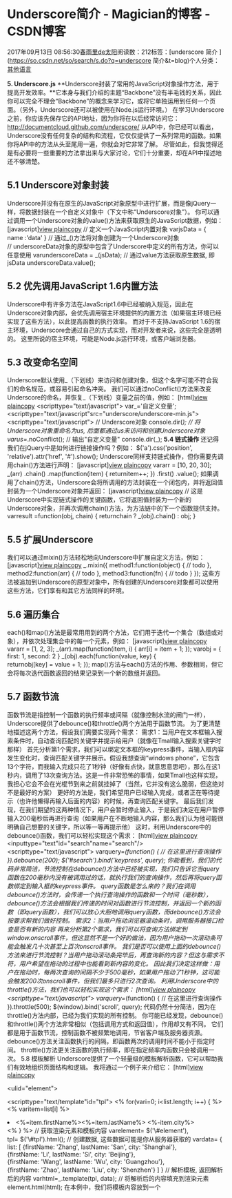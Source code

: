 
# Underscore简介 - Magician的博客 - CSDN博客


2017年09月13日 08:56:30[春雨里de太阳](https://me.csdn.net/qq_16633405)阅读数：212标签：[underscore 简介																](https://so.csdn.net/so/search/s.do?q=underscore 简介&t=blog)个人分类：[其他语言																](https://blog.csdn.net/qq_16633405/article/category/8701162)



**5. Underscore.js**
**Underscore封装了常用的JavaScript对象操作方法，用于提高开发效率。**它本身与我们介绍的主题“Backbone”没有半毛钱的关系，因此你可以完全不理会“Backbone”的概念来学习它，或将它单独运用到任何一个页面。（另外，Underscore还可以被使用在Node.js运行环境。）
在学习Underscore之前，你应该先保存它的API地址，因为你将在以后经常访问它：
http://documentcloud.github.com/underscore/
从API中，你已经可以看出，Underscore没有任何复杂的结构和流程，它仅仅提供了一系列常用的函数。如果你将API中的方法从头至尾用一遍，你就会对它非常了解。
尽管如此，但我觉得还是有必要将一些重要的方法拿出来与大家讨论，它们十分重要，却在API中描述地还不够清楚。
## 5.1 Underscore对象封装
Underscore并没有在原生的JavaScript对象原型中进行扩展，而是像jQuery一样，将数据封装在一个自定义对象中（下文中称“Underscore对象”）。
你可以通过调用一个Underscore对象的value()方法来获取原生的JavaScript数据，例如：
[javascript][view plain](http://blog.csdn.net/likun557/article/details/53161987#)[copy](http://blog.csdn.net/likun557/article/details/53161987#)
// 定义一个JavaScript内置对象
varjsData = {
name :'data'
}
// 通过_()方法将对象创建为一个Underscore对象
// underscoreData对象的原型中包含了Underscore中定义的所有方法，你可以任意使用
varunderscoreData = _(jsData);
// 通过value方法获取原生数据, 即jsData
underscoreData.value();
## 5.2 优先调用JavaScript 1.6内置方法
Underscore中有许多方法在JavaScript1.6中已经被纳入规范，因此在Underscore对象内部，会优先调用宿主环境提供的内置方法（如果宿主环境已经实现了这些方法），以此提高函数的执行效率。
而对于不支持JavaScript 1.6的宿主环境，Underscore会通过自己的方式实现，而对开发者来说，这些完全是透明的。
这里所说的宿主环境，可能是Node.js运行环境，或客户端浏览器。
## 5.3 改变命名空间
Underscore默认使用_（下划线）来访问和创建对象，但这个名字可能不符合我们的命名规范，或容易引起命名冲突。
我们可以通过noConflict()方法来改变Underscore的命名，并恢复_（下划线）变量之前的值，例如：
[html][view plain](http://blog.csdn.net/likun557/article/details/53161987#)[copy](http://blog.csdn.net/likun557/article/details/53161987#)
<scripttype="text/javascript">
var_='自定义变量';
</script>
<scripttype="text/javascript"src="underscore/underscore-min.js"></script>
<scripttype="text/javascript">
// Underscore对象
console.dir(_);
// 将Underscore对象重命名为us, 后面都通过us来访问和创建Underscore对象
varus=_.noConflict();
// 输出"自定义变量"
console.dir(_);
</script>
**5.4 链式操作**
还记得我们在jQuery中是如何进行链接操作吗？例如：
$('a').css('position', 'relative').attr('href', '\#').show();
Underscore同样支持链式操作，但你需要先调用chain()方法进行声明：
[javascript][view plain](http://blog.csdn.net/likun557/article/details/53161987#)[copy](http://blog.csdn.net/likun557/article/details/53161987#)
vararr = [10, 20, 30];
_(arr)
.chain()
.map(function(item) {
returnitem++;
})
.first()
.value();
如果调用了chain()方法，Underscore会将所调用的方法封装在一个闭包内，并将返回值封装为一个Underscore对象并返回：
[javascript][view plain](http://blog.csdn.net/likun557/article/details/53161987#)[copy](http://blog.csdn.net/likun557/article/details/53161987#)
// 这是Underscore中实现链式操作的关键函数，它将返回值封装为一个新的Underscore对象，并再次调用chain()方法，为方法链中的下一个函数提供支持。
varresult =function(obj, chain) {
returnchain ? _(obj).chain() : obj;
}
## 5.5 扩展Underscore
我们可以通过mixin()方法轻松地向Underscore中扩展自定义方法，例如：
[javascript][view plain](http://blog.csdn.net/likun557/article/details/53161987#)[copy](http://blog.csdn.net/likun557/article/details/53161987#)
_.mixin({
method1:function(object) {
// todo
},
method2:function(arr) {
// todo
},
method3:function(fn) {
// todo
}
});
这些方法被追加到Underscore的原型对象中，所有创建的Underscore对象都可以使用这些方法，它们享有和其它方法同样的环境。
## 5.6 遍历集合
each()和map()方法是最常用用到的两个方法，它们用于迭代一个集合（数组或对象），并依次处理集合中的每一个元素，例如：
[javascript][view plain](http://blog.csdn.net/likun557/article/details/53161987#)[copy](http://blog.csdn.net/likun557/article/details/53161987#)
vararr = [1, 2, 3];
_(arr).map(function(item, i) {
arr[i] = item + 1;
});
varobj = {
first: 1,
second: 2
}
_(obj).each(function(value, key) {
returnobj[key] = value + 1;
});
map()方法与each()方法的作用、参数相同，但它会将每次迭代函数返回的结果记录到一个新的数组并返回。
## 5.7 函数节流
函数节流是指控制一个函数的执行频率或间隔（就像控制水流的闸门一样），Underscore提供了debounce()和throttle()两个方法用于函数节流。
为了更清楚地描述这两个方法，假设我们需要实现两个需求：
需求1：当用户在文本框输入搜索条件时，自动查询匹配的关键字并提示给用户（就像在Tmall输入搜索关键字时那样）
首先分析第1个需求，我们可以绑定文本框的keypress事件，当输入框内容发生变化时，查询匹配关键字并展示。假设我想查询“windows phone”，它包含13个字符，而我输入完成只花了1秒钟（好像有点快，就意思意思吧），那么在这1秒内，调用了13次查询方法。这是一件非常恐怖的事情，如果Tmall也这样实现，我担心它会不会在光棍节到来之前就挂掉了（当然，它并没有这么脆弱，但这绝对不是最好的方案）
更好的方法是，我们希望用户已经输入完成，或者正在等待提示（也许他懒得再输入后面的内容）的时候，再查询匹配关键字。
最后我们发现，在我们期望的这两种情况下，用户会暂时停止输入，于是我们决定在用户暂停输入200毫秒后再进行查询（如果用户在不断地输入内容，那么我们认为他可能很明确自己想要的关键字，所以等一等再提示他）
这时，利用Underscore中的debounce()函数，我们可以轻松实现这个需求：
[html][view plain](http://blog.csdn.net/likun557/article/details/53161987#)[copy](http://blog.csdn.net/likun557/article/details/53161987#)
<inputtype="text"id="search"name="search"/>
<scripttype="text/javascript">
varquery=_(function() {
// 在这里进行查询操作
}).debounce(200);
$('\#search').bind('keypress', query);
</script>
你能看到，我们的代码非常简洁，节流控制在debounce()方法中已经被实现，我们只告诉它当query函数在200毫秒内没有被调用过的话，就执行我们的查询操作，然后再将query函数绑定到输入框的keypress事件。
query函数是怎么来的？我们在调用debounce()方法时，会传递一个执行查询操作的函数和一个时间（毫秒数），debounce()方法会根据我们传递的时间对函数进行节流控制，并返回一个新的函数（即query函数），我们可以放心大胆地调用query函数，而debounce()方法会按要求帮我们做好控制。
需求2：当用户拖动浏览器滚动条时，调用服务器接口检查是否有新的内容
再来分析第2个需求，我们可以将查询方法绑定到window.onscroll事件，但这显然不是一个好的做法，因为用户拖动一次滚动条可能会触发几十次甚至上百次onscroll事件。
我们是否可以使用上面的debounce()方法来进行节流控制？当用户拖动滚动条完毕后，再查询新的内容？但这与需求不符，用户希望在拖动的过程中也能看到新内容的变化。
因此我们决定这样做：用户在拖动时，每两次查询的间隔不少于500毫秒，如果用户拖动了1秒钟，这可能会触发200次onscroll事件，但我们最多只进行2次查询。
利用Underscore中的throttle()方法，我们也可以轻松实现这个需求：
[html][view plain](http://blog.csdn.net/likun557/article/details/53161987#)[copy](http://blog.csdn.net/likun557/article/details/53161987#)
<scripttype="text/javascript">
varquery=_(function() {
// 在这里进行查询操作
}).throttle(500);
$(window).bind('scroll', query);
</script>
代码仍然十分简洁，因为在throttle()方法内部，已经为我们实现的所有控制。
你可能已经发现，debounce()和throttle()两个方法非常相似（包括调用方式和返回值），作用却又有不同。
它们都是用于函数节流，控制函数不被频繁地调用，节省客户端及服务器资源。
debounce()方法关注函数执行的间隔，即函数两次的调用时间不能小于指定时间。
throttle()方法更关注函数的执行频率，即在指定频率内函数只会被调用一次。
5.8 模板解析
Underscore提供了一个轻量级的模板解析函数，它可以帮助我们有效地组织页面结构和逻辑。
我将通过一个例子来介绍它：
[html][view plain](http://blog.csdn.net/likun557/article/details/53161987#)[copy](http://blog.csdn.net/likun557/article/details/53161987#)
<!-- 用于显示渲染后的标签 -->
<ulid="element"></ul>
<!-- 定义模板，将模板内容放到一个script标签中 -->
<scripttype="text/template"id="tpl">
<% for(vari=0; i<list.length; i++) { %>
<% varitem=list[i] %>
<li>
<span><%=item.firstName%><%=item.lastName%></span>
<span><%-item.city%></span>
</li>
<% } %>
</script>
<scripttype="text/javascript"src="underscore/underscore-min.js"></script>
<scripttype="text/javascript">
// 获取渲染元素和模板内容
varelement= $('\#element'),
tpl= $('\#tpl').html();
// 创建数据, 这些数据可能是你从服务器获取的
vardata= {
list: [
{firstName: '<ahref="\#">Zhang</a>', lastName: 'San', city: 'Shanghai'},
{firstName: 'Li', lastName: 'Si', city: '<ahref="\#">Beijing</a>'},
{firstName: 'Wang', lastName: 'Wu', city: 'Guangzhou'},
{firstName: 'Zhao', lastName: 'Liu', city: 'Shenzhen'}
]
}
// 解析模板, 返回解析后的内容
varhtml=_.template(tpl, data);
// 将解析后的内容填充到渲染元素
element.html(html);
</script>
在本例中，我们将模板内容放到一个<script>标签中，你可能已经注意到标签的type是text/template而不是text/javascript，因为它无法作为JavaScript脚本直接运行。
我也建议你将模板内容放在<script>中，因为如果你将它们写在一个<div>或其它标签中，它们可能会被添加到DOM树中进行解析（即使你隐藏了这个标签也无法避免）。
_.template模板函数只能解析3种模板标签（这比Smarty、JSTL要简单得多）：
<%  %>：用于包含JavaScript代码，这些代码将在渲染数据时被执行。
<%= %>：用于输出数据，可以是一个变量、某个对象的属性、或函数调用（将输出函数的返回值）。
<%- %>：用于输出数据，同时会将数据中包含的HTML字符转换为实体形式（例如它会将双引号转换为&quot;形式），用于避免XSS攻击。
当我们希望将数据中的HTML作为文本显示出来时，常常会使用<%- %>标签。
Underscore还允许你修改这3种标签的形式，如果我们想使用{% %}、{%= %}、{%- %}作为标签，可以通过修改templateSettings来实现，就像这样：
[javascript][view plain](http://blog.csdn.net/likun557/article/details/53161987#)[copy](http://blog.csdn.net/likun557/article/details/53161987#)
_.templateSettings = {
evaluate: /\{%([\s\S]+?)\%\}/g,
interpolate: /\{%=([\s\S]+?)\%\}/g,
escape: /\{%-([\s\S]+?)%\}/g
}
在本例中，我们将模板内容和需要填充的数据传递给template方法，它会按以下顺序进行处理：
将模板内容解析为可执行的JavaScript（解析模板标签）
通过with语句将解析后的JavaScript作用域修改为我们传递的数据对象，这使我们能够直接在模板中通过变量形式访问数据对象的属性
执行解析后的JavaScript（将数据填充到模板）
返回执行后的结果
我们经常会遇到一种情况：多次调用template方法将数据渲染到同一个模板。
假设我们有一个分页列表，列表中的每一条数据都通过模板渲染，当用户进入下一页，我们会获取下一页的数据并重新渲染，实际上每次渲染的模板都是同一个，但刚才描述的template所有处理过程总会被执行。
其实Underscore的template方法提供了一种更高效的调用方式，我们将上面代码中的最后两句修改为：
[javascript][view plain](http://blog.csdn.net/likun557/article/details/53161987#)[copy](http://blog.csdn.net/likun557/article/details/53161987#)
// 解析模板, 返回解析后的内容
varrender = _.template(tpl);
varhtml = render(data);
// 将解析后的内容填充到渲染元素
element.html(html);
你会发现细微的差别：我们在调用template方法时只传递了模板内容，而没有传递数据，此时template方法会解析模板内容，生成解析后的可执行JavaScript代码，并返回一个函数，而函数体就是解析后的JavaScript，因此当我们调用该函数渲染数据时，就省去了模板解析的动作。
你应该将返回的函数存储起来（就像我将它存储在render变量中一样），再通过调用该函数来渲染数据，特别是在同一个模板可能会被多次渲染的情况下，这样做能提高执行效率（具体提升多少，应该根据你的模板长度和复杂度而定，但无论如何，这都是一个良好的习惯）。

